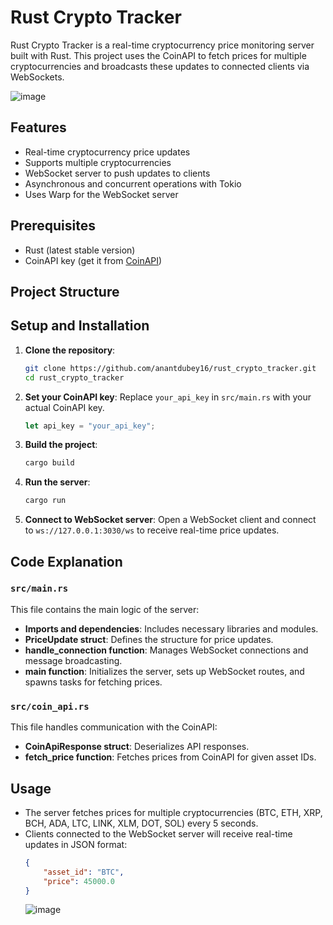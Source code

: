 # Rust Crypto Tracker

Rust Crypto Tracker is a real-time cryptocurrency price monitoring server built with Rust. This project uses the CoinAPI to fetch prices for multiple cryptocurrencies and broadcasts these updates to connected clients via WebSockets.

![image](https://github.com/anantdubey16/Realtime-Crypto-Price-Tracker-in-Rust/assets/81023294/8830b2c0-7f0b-42cb-9640-4122df1eab21)


## Features

- Real-time cryptocurrency price updates
- Supports multiple cryptocurrencies
- WebSocket server to push updates to clients
- Asynchronous and concurrent operations with Tokio
- Uses Warp for the WebSocket server

## Prerequisites

- Rust (latest stable version)
- CoinAPI key (get it from [CoinAPI](https://docs.coinapi.io/))

## Project Structure


## Setup and Installation

1. **Clone the repository**:
    ```sh
    git clone https://github.com/anantdubey16/rust_crypto_tracker.git
    cd rust_crypto_tracker
    ```

2. **Set your CoinAPI key**:
    Replace `your_api_key` in `src/main.rs` with your actual CoinAPI key.
    ```rust
    let api_key = "your_api_key";
    ```

3. **Build the project**:
    ```sh
    cargo build
    ```

4. **Run the server**:
    ```sh
    cargo run
    ```

5. **Connect to WebSocket server**:
    Open a WebSocket client and connect to `ws://127.0.0.1:3030/ws` to receive real-time price updates.

## Code Explanation

### `src/main.rs`

This file contains the main logic of the server:
- **Imports and dependencies**: Includes necessary libraries and modules.
- **PriceUpdate struct**: Defines the structure for price updates.
- **handle_connection function**: Manages WebSocket connections and message broadcasting.
- **main function**: Initializes the server, sets up WebSocket routes, and spawns tasks for fetching prices.

### `src/coin_api.rs`

This file handles communication with the CoinAPI:
- **CoinApiResponse struct**: Deserializes API responses.
- **fetch_price function**: Fetches prices from CoinAPI for given asset IDs.

## Usage

- The server fetches prices for multiple cryptocurrencies (BTC, ETH, XRP, BCH, ADA, LTC, LINK, XLM, DOT, SOL) every 5 seconds.
- Clients connected to the WebSocket server will receive real-time updates in JSON format:
  ```json
  {
      "asset_id": "BTC",
      "price": 45000.0
  }
  ```
  ![image](https://github.com/user-attachments/assets/2fa66933-7dd2-4934-881f-9747c4c55dfb)

